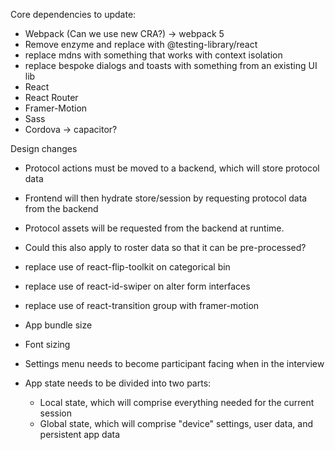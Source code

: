 Core dependencies to update:

- Webpack (Can we use new CRA?) -> webpack 5
- Remove enzyme and replace with @testing-library/react
- replace mdns with something that works with context isolation
- replace bespoke dialogs and toasts with something from an existing UI lib
- React
- React Router
- Framer-Motion
- Sass
- Cordova -> capacitor?

Design changes
- Protocol actions must be moved to a backend, which will store protocol data
- Frontend will then hydrate store/session by requesting protocol data from the backend
- Protocol assets will be requested from the backend at runtime.
- Could this also apply to roster data so that it can be pre-processed?
- replace use of react-flip-toolkit on categorical bin
- replace use of react-id-swiper on alter form interfaces
- replace use of react-transition group with framer-motion

- App bundle size
- Font sizing

- Settings menu needs to become participant facing when in the interview

- App state needs to be divided into two parts:
  - Local state, which will comprise everything needed for the current session
  - Global state, which will comprise "device" settings, user data, and persistent app data
